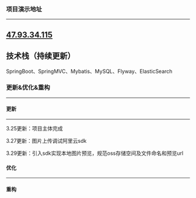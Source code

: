 ### 项目演示地址

---

[47.93.34.115](http://47.93.34.115 "47.93.34.115")
---

## 技术栈（持续更新）

SpringBoot、SpringMVC、Mybatis、MySQL、Flyway、ElasticSearch

### 更新&优化&重构

---

#### 更新

---

3.25更新：项目主体完成

3.27更新：图片上传调试阿里云sdk

3.29更新：引入sdk实现本地图片预览，规范oss存储空间及文件命名和预览url

#### 优化

---

#### 重构
